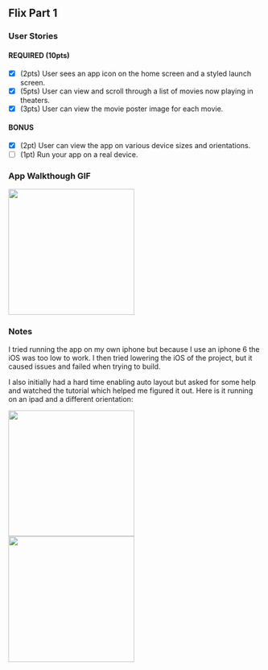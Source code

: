 ## Flix Part 1

### User Stories

#### REQUIRED (10pts)
- [X] (2pts) User sees an app icon on the home screen and a styled launch screen.
- [X] (5pts) User can view and scroll through a list of movies now playing in theaters.
- [X] (3pts) User can view the movie poster image for each movie.

#### BONUS
- [X] (2pt) User can view the app on various device sizes and orientations.
- [ ] (1pt) Run your app on a real device.

### App Walkthough GIF
<img src="http://g.recordit.co/qLGpTNhZBV.gif" width=250><br>

### Notes
I tried running the app on my own iphone but because I use an iphone 6 the iOS was too low to work. I then tried lowering the iOS of the project, but it caused issues and failed when trying to build.

I also initially had a hard time enabling auto layout but asked for some help and watched the tutorial which helped me figured it out.
Here is it running on an ipad and a different orientation:

<img src="http://g.recordit.co/903SxgrOCT.gif" width=250><br>
<img src="http://g.recordit.co/Vh5JvbUX5u.gif" width=250><br>

